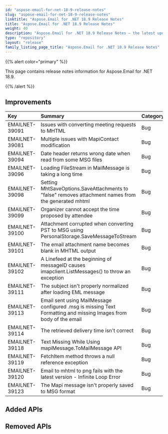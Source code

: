```yaml
---
id: "aspose-email-for-net-18-9-release-notes"
slug: "aspose-email-for-net-18-9-release-notes"
linktitle: "Aspose.Email for .NET 18.9 Release Notes"
title: "Aspose.Email for .NET 18.9 Release Notes"
weight: 40
description: "Aspose.Email for .NET 18.9 Release Notes – the latest updates and fixes."
type: "repository"
layout: "release"
family_listing_page_title: "Aspose.Email for .NET 18.9 Release Notes"
---
```


{{% alert color="primary" %}} 

This page contains release notes information for Aspose.Email for .NET 18.9.

{{% /alert %}} 
## **Improvements**


|**Key**|**Summary**|**Category**|
| :- | :- | :- |
|EMAILNET-39091|Issues with converting meeting requests to MHTML|Bug|
|EMAILNET-39081|Multiple issues with MapiContact modification|Bug|
|EMAILNET-39094|Date header returns wrong date when read from some MSG files|Bug|
|EMAILNET-39096|Loading FileStream in MailMessage is taking a long time|Bug|
|EMAILNET-39098|Setting MhtSaveOptions.SaveAttachments to "false" removes attachment names from the generated mhtml|Bug|
|EMAILNET-39099|Organizer cannot accept the time proposed by attendee|Bug|
|EMAILNET-39100|Attachment corrupted when converting PST to MSG using PersonalStorage.SaveMessageToStream|Bug|
|EMAILNET-39101|The email attachment name becomes blank in MHTML output|Bug|
|EMAILNET-39102|A Linefeed at the beginning of messageID causes imapclient.ListMessages() to throw an exception|Bug|
|EMAILNET-39111|The subject isn't properly normalized after loading EML message|Bug|
|EMAILNET-39113|Email sent using MailMessage configured .msg is missing Text Formatting and missing Images from body of the email|Bug|
|EMAILNET-39114|The retrieved delivery time isn't correct|Bug|
|EMAILNET-39118|Text Missing While Using mapiMessage.ToMailMessage API|Bug|
|EMAILNET-39119|FetchItem method throws a null reference exception|Bug|
|EMAILNET-39120|Email to mhtml to png fails with the latest version - Infinite Loop Error|Bug|
|EMAILNET-39123|The Mapi message isn't properly saved to MSG format|Bug|

## **Added APIs**

## **Removed APIs**

